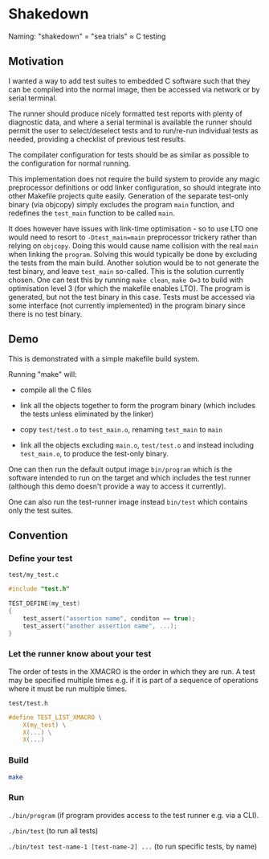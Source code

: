# Shakedown

Naming: "shakedown" = "sea trials" ≈ C testing

## Motivation

I wanted a way to add test suites to embedded C software such that they can be compiled into the normal image, then be accessed via network or by serial terminal.

The runner should produce nicely formatted test reports with plenty of diagnostic data, and where a serial terminal is available the runner should permit the user to select/deselect tests and to run/re-run individual tests as needed, providing a checklist of previous test results.

The compilater configuration for tests should be as similar as possible to the configuration for normal running.

This implementation does not require the build system to provide any magic preprocessor definitions or odd linker configuration, so should integrate into other Makefile projects quite easily.  Generation of the separate test-only binary (via objcopy) simply excludes the program `main` function, and redefines the `test_main` function to be called `main`.

It does however have issues with link-time optimisation - so to use LTO one would need to resort to `-Dtest_main=main` preprocessor trickery rather than relying on `objcopy`.
Doing this would cause name collision with the real `main` when linking the `program`.
Solving this would typically be done by excluding the tests from the main build.
Another solution would be to not generate the test binary, and leave `test_main` so-called.
This is the solution currently chosen.
One can test this by running `make clean`, `make O=3` to build with optimisation level 3 (for which the makefile enables LTO).
The program is generated, but not the test binary in this case.
Tests must be accessed via some interface (not currently implemented) in the program binary since there is no test binary.

## Demo

This is demonstrated with a simple makefile build system.

Running "make" will:

 * compile all the C files

 * link all the objects together to form the program binary (which includes the tests unless eliminated by the linker)

 * copy `test/test.o` to `test_main.o`, renaming `test_main` to `main`

 * link all the objects excluding `main.o`, `test/test.o` and instead including `test_main.o`, to produce the test-only binary.

 One can then run the default output image `bin/program` which is the software intended to run on the target and which includes the test runner (although this demo doesn't provide a way to access it currently).

 One can also run the test-runner image instead `bin/test` which contains only the test suites.

## Convention

### Define your test

`test/my_test.c`

```c
#include "test.h"

TEST_DEFINE(my_test)
{
	test_assert("assertion name", conditon == true);
	test_assert("another assertion name", ...);
}
```

### Let the runner know about your test

The order of tests in the XMACRO is the order in which they are run.
A test may be specified multiple times e.g. if it is part of a sequence of operations where it must be run multiple times.

`test/test.h`

```c
#define TEST_LIST_XMACRO \
	X(my_test) \
	X(...) \
	X(...)

```

### Build

```sh
make
```

### Run

`./bin/program` (if program provides access to the test runner e.g. via a CLI).

`./bin/test` (to run all tests)

`./bin/test test-name-1 [test-name-2] ...` (to run specific tests, by name)
